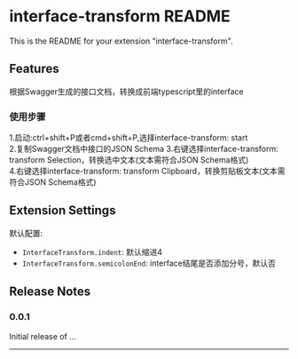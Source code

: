 # interface-transform README

This is the README for 
your extension 
"interface-transform".

## Features

根据Swagger生成的接口文档，转换成前端typescript里的interface

### 使用步骤
1.启动:ctrl+shift+P或者cmd+shift+P,选择interface-transform: start    
2.复制Swagger文档中接口的JSON Schema
3.右键选择interface-transform: transform Selection，转换选中文本(文本需符合JSON Schema格式)    
4.右键选择interface-transform: transform Clipboard，转换剪贴板文本(文本需符合JSON Schema格式)   


## Extension Settings

默认配置:

* `InterfaceTransform.indent`: 默认缩进4
* `InterfaceTransform.semicolonEnd`: interface结尾是否添加分号，默认否

## Release Notes

### 0.0.1

Initial release of ...

---------------------------------------------------